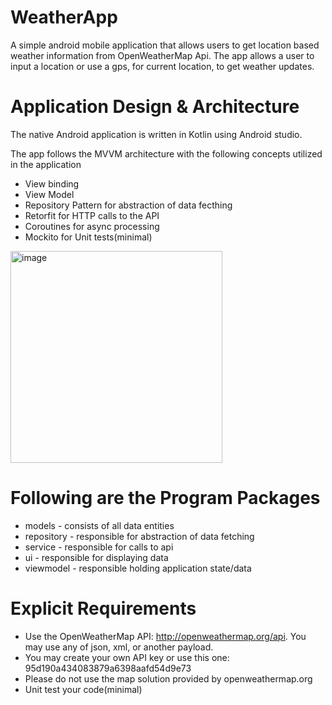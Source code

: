 # WeatherApp
A simple android mobile application that allows users to get location based weather information from OpenWeatherMap Api. The app allows a user to input a location or use a gps, for current location, to get weather updates.

# Application Design & Architecture
The native Android application is written in Kotlin using Android studio.

The app follows the MVVM architecture with the following concepts utilized in the application

- View binding
- View Model
- Repository Pattern for abstraction of data fecthing
- Retorfit for HTTP calls to the API
- Coroutines for async processing
- Mockito for Unit tests(minimal)

<img width="339" alt="image" src="https://user-images.githubusercontent.com/19331629/165207641-30053307-2f68-4e11-bf5a-952bd959876c.png">

# Following are the Program Packages
- models - consists of all data entities
- repository - responsible for abstraction of data fetching
- service - responsible for calls to api
- ui - responsible for displaying data
- viewmodel - responsible holding application state/data

# Explicit Requirements
- Use the OpenWeatherMap API: http://openweathermap.org/api. You may use any of json, xml, or another payload.
- You may create your own API key or use this one: 95d190a434083879a6398aafd54d9e73
- Please do not use the map solution provided by openweathermap.org
- Unit test your code(minimal)

